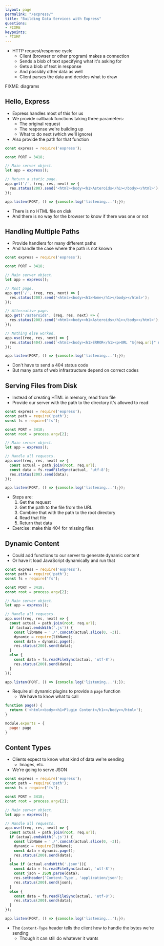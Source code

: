 ```yaml
---
layout: page
permalink: "/express/"
title: "Building Data Services with Express"
questions:
- FIXME
keypoints:
- FIXME
---
```


- HTTP request/response cycle
  - Client (browser or other program) makes a connection
  - Sends a blob of text specifying what it's asking for
  - Gets a blob of text in response
  - And possibly other data as well
  - Client parses the data and decides what to draw

FIXME: diagrams

## Hello, Express

- Express handles most of this for us
- We provide callback functions taking three parameters:
  - The original request
  - The response we're building up
  - What to do next (which we'll ignore)
- Also provide the path for that function

<!-- @src/express/static-page.js -->
```js
const express = require('express');

const PORT = 3418;

// Main server object.
let app = express();

// Return a static page.
app.get('/', (req, res, next) => {
  res.status(200).send('<html><body><h1>Asteroids</h1></body></html>');
});

app.listen(PORT, () => {console.log('listening...');});
```

- There is no HTML file on disk
- And there is no way for the browser to know if there was one or not

## Handling Multiple Paths

- Provide handlers for many different paths
- And handle the case where the path is not known

<!-- @src/express/multiple-paths.js -->
```js
const express = require('express');

const PORT = 3418;

// Main server object.
let app = express();

// Root page.
app.get('/', (req, res, next) => {
  res.status(200).send('<html><body><h1>Home</h1></body></html>');
});

// Alternative page.
app.get('/asteroids', (req, res, next) => {
  res.status(200).send('<html><body><h1>Asteroids</h1></body></html>');
});

// Nothing else worked.
app.use((req, res, next) => {
  res.status(404).send(`<html><body><h1>ERROR</h1><p>URL "${req.url}" not found</p></body></html>`);
});

app.listen(PORT, () => {console.log('listening...');});
```

- Don't have to send a 404 status code
- But many parts of web infrastructure depend on correct codes

## Serving Files from Disk

- Instead of creating HTML in memory, read from file
- Provide our server with the path to the directory it's allowed to read

<!-- @src/express/pages.js -->
```js
const express = require('express');
const path = require('path');
const fs = require('fs');

const PORT = 3418;
const root = process.argv[2];

// Main server object.
let app = express();

// Handle all requests.
app.use((req, res, next) => {
  const actual = path.join(root, req.url);
  const data = fs.readFileSync(actual, 'utf-8');
  res.status(200).send(data);
});

app.listen(PORT, () => {console.log('listening...');});
```

- Steps are:
  1. Get the request
  2. Get the path to the file from the URL
  3. Combine that with the path to the root directory
  4. Read that file
  5. Return that data
- Exercise: make this 404 for missing files

## Dynamic Content

- Could add functions to our server to generate dynamic content
- Or have it load JavaScript dynamically and run that

<!-- @src/express/dynamic.js -->
```js
const express = require('express');
const path = require('path');
const fs = require('fs');

const PORT = 3418;
const root = process.argv[2];

// Main server object.
let app = express();

// Handle all requests.
app.use((req, res, next) => {
  const actual = path.join(root, req.url);
  if (actual.endsWith('.js')) {
    const libName = './'.concat(actual.slice(0, -3));
    dynamic = require(libName);
    const data = dynamic.page();
    res.status(200).send(data);
  }
  else {
    const data = fs.readFileSync(actual, 'utf-8');
    res.status(200).send(data);
  }
});

app.listen(PORT, () => {console.log('listening...');});
```

- Require all dynamic plugins to provide a `page` function
  - We have to know what to call

<!-- @src/express/pages/plugin.js -->
```js
function page() {
  return ('<html><body><h1>Plugin Content</h1></body></html>');
}

module.exports = {
  page: page
}
```

## Content Types

- Clients expect to know what kind of data we're sending
  - Images, etc.
- We're going to serve JSON

<!-- @src/express/data-server.js -->
```js
const express = require('express');
const path = require('path');
const fs = require('fs');

const PORT = 3418;
const root = process.argv[2];

// Main server object.
let app = express();

// Handle all requests.
app.use((req, res, next) => {
  const actual = path.join(root, req.url);
  if (actual.endsWith('.js')) {
    const libName = './'.concat(actual.slice(0, -3));
    dynamic = require(libName);
    const data = dynamic.page();
    res.status(200).send(data);
  }
  else if (actual.endsWith('.json')){
    const data = fs.readFileSync(actual, 'utf-8');
    const json = JSON.parse(data);
    res.setHeader('Content-Type', 'application/json');
    res.status(200).send(json);
  }
  else {
    const data = fs.readFileSync(actual, 'utf-8');
    res.status(200).send(data);
  }
});

app.listen(PORT, () => {console.log('listening...');});
```

- The `Content-Type` header tells the client how to handle the bytes we're sending
  - Though it can still do whatever it wants
